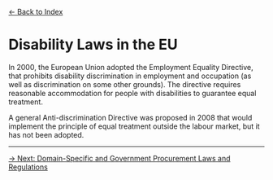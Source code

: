 [&larr; Back to Index](../index.md)

# Disability Laws in the EU

In 2000, the European Union adopted the Employment Equality Directive, that prohibits disability discrimination in employment and occupation (as well as discrimination on some other grounds). The directive requires reasonable accommodation for people with disabilities to guarantee equal treatment. 

A general Anti-discrimination Directive was proposed in 2008 that would implement the principle of equal treatment outside the labour market, but it has not been adopted.

--- 

[&rarr; Next: Domain-Specific and Government Procurement Laws and Regulations](../d-domain-specific-and-government-procurement-laws/index.md)